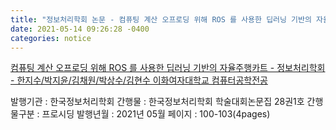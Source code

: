```yaml
---
title: "정보처리학회 논문 - 컴퓨팅 계산 오프로딩 위해 ROS 를 사용한 딥러닝 기반의 자율주행카트" 
date: 2021-05-14 09:26:28 -0400
categories: notice
---
```


<!-- <a href="https://faculty-hieonn.github.io/files/컴퓨팅 계산 오프로딩 위해 ROS 를 사용한 딥러닝 기반의 자율주행카트.pdf" target="_blank">컴퓨팅 계산 오프로딩 위해 ROS 를 사용한 딥러닝 기반의 자율주행카트 - 정보처리학회 - 한지수/박지윤/김채원/박상수/김현수 이화여자대학교 컴퓨터공학전공</a> -->
<a href="https://faculty-hieonn.github.io/files/Deep Learning Based Autonomous-Driving Cart Using ROS for Computation Offloading.pdf" target="_blank">컴퓨팅 계산 오프로딩 위해 ROS 를 사용한 딥러닝 기반의 자율주행카트 - 정보처리학회 - 한지수/박지윤/김채원/박상수/김현수 이화여자대학교 컴퓨터공학전공</a>

발행기관 : 한국정보처리학회
간행물 : 한국정보처리학회 학술대회논문집 28권1호
간행물구분 : 프로시딩
발행년월 : 2021년 05월
페이지 : 100-103(4pages)